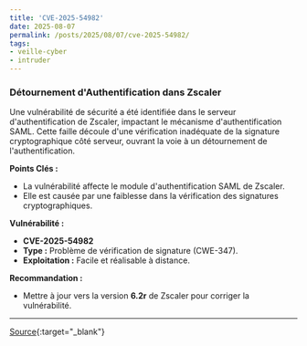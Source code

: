 ```yaml
---
title: 'CVE-2025-54982'
date: 2025-08-07
permalink: /posts/2025/08/07/cve-2025-54982/
tags:
- veille-cyber
- intruder
---
```

### Détournement d'Authentification dans Zscaler

Une vulnérabilité de sécurité a été identifiée dans le serveur d'authentification de Zscaler, impactant le mécanisme d'authentification SAML. Cette faille découle d'une vérification inadéquate de la signature cryptographique côté serveur, ouvrant la voie à un détournement de l'authentification.

**Points Clés :**

*   La vulnérabilité affecte le module d'authentification SAML de Zscaler.
*   Elle est causée par une faiblesse dans la vérification des signatures cryptographiques.

**Vulnérabilité :**

*   **CVE-2025-54982**
*   **Type :** Problème de vérification de signature (CWE-347).
*   **Exploitation :** Facile et réalisable à distance.

**Recommandation :**

*   Mettre à jour vers la version **6.2r** de Zscaler pour corriger la vulnérabilité.

---
[Source](https://cvemon.intruder.io/cves/CVE-2025-54982){:target="_blank"}
